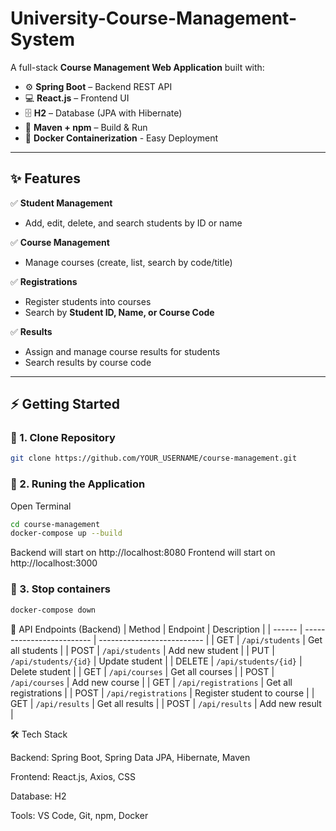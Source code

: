 # University-Course-Management-System

A full-stack **Course Management Web Application** built with:

- ⚙️ **Spring Boot** – Backend REST API  
- 💻 **React.js** – Frontend UI  
- 🗄️ **H2** – Database (JPA with Hibernate)  
- 🚀 **Maven + npm** – Build & Run
- 🚌 **Docker Containerization** - Easy Deployment

---

## ✨ Features

✅ **Student Management**
- Add, edit, delete, and search students by ID or name  

✅ **Course Management**
- Manage courses (create, list, search by code/title)  

✅ **Registrations**
- Register students into courses  
- Search by **Student ID, Name, or Course Code**   

✅ **Results**
- Assign and manage course results for students  
- Search results by course code  

---

## ⚡ Getting Started

### 🔹 1. Clone Repository
```bash
git clone https://github.com/YOUR_USERNAME/course-management.git
```

### 🔹 2. Runing the Application
Open Terminal
```bash
cd course-management
docker-compose up --build
```
Backend will start on http://localhost:8080
Frontend will start on http://localhost:3000

### 🔹 3. Stop containers
```bash
docker-compose down
```

🔌 API Endpoints (Backend)
| Method | Endpoint                  | Description                |
| ------ | ------------------------- | -------------------------- |
| GET    | `/api/students`           | Get all students           |
| POST   | `/api/students`           | Add new student            |
| PUT    | `/api/students/{id}`      | Update student             |
| DELETE | `/api/students/{id}`      | Delete student             |
| GET    | `/api/courses`            | Get all courses            |
| POST   | `/api/courses`            | Add new course             |
| GET    | `/api/registrations`      | Get all registrations      |
| POST   | `/api/registrations`      | Register student to course |
| GET    | `/api/results`            | Get all results            |
| POST   | `/api/results`            | Add new result             |

🛠️ Tech Stack

Backend: Spring Boot, Spring Data JPA, Hibernate, Maven

Frontend: React.js, Axios, CSS

Database: H2

Tools: VS Code, Git, npm, Docker
